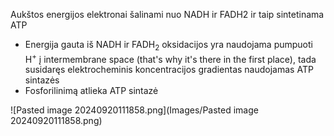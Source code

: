 Aukštos energijos elektronai šalinami nuo NADH ir FADH2 ir taip sintetinama ATP 
- Energija gauta iš NADH ir FADH<sub>2</sub> oksidacijos yra naudojama pumpuoti H<sup>+</sup> į intermembrane space (that's why it's there in the first place), tada susidaręs elektrocheminis koncentracijos gradientas naudojamas ATP sintazės
- Fosforilinimą atlieka ATP sintazė

![Pasted image 20240920111858.png](Images/Pasted image 20240920111858.png)
